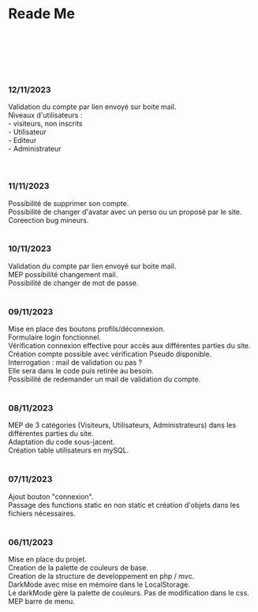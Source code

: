 <h1> Reade Me </h1>
<br><br>
<br><br>


<br>
<h3>12/11/2023</h3>
Validation du compte par lien envoyé sur boite mail.<br>
Niveaux d'utilisateurs :<br>
- visiteurs, non inscrits<br>
- Utilisateur<br>
- Editeur<br>
- Administrateur<br>
<br>

<br>
<h3>11/11/2023</h3>
Possibilité de supprimer son compte.<br>
Possibilité de changer d'avatar avec un perso ou un proposé par le site.<br>
Coreection bug mineurs.<br>

<br>
<h3>10/11/2023</h3>
Validation du compte par lien envoyé sur boite mail.<br>
MEP possibilité changement mail.<br>
Possibilité de changer de mot de passe.<br>

<br>
<h3>09/11/2023</h3>
Mise en place des boutons profils/déconnexion.<br>
Formulaire login fonctionnel.<br>
Vérification connexion effective pour accès aux différentes parties du site.<br>
Création compte possible avec vérification Pseudo disponible.<br>
Interrogation : mail de validation ou pas ?<br>
Elle sera dans le code puis retirée au besoin.<br>
Possibilité de redemander un mail de validation du compte.<br>

<br>
<h3>08/11/2023</h3>
MEP de 3 catégories (Visiteurs, Utilisateurs, Administrateurs) dans les différentes parties du site.<br>
Adaptation du code sous-jacent.<br>
Création table utilisateurs en mySQL.<br>

<br>
<h3>07/11/2023</h3>
Ajout bouton "connexion".<br>
Passage des functions static en non static et création d'objets dans les fichiers nécessaires.<br>

<br>
<h3>06/11/2023</h3>
Mise en place du projet.<br>
Creation de la palette de couleurs de base.<br>
Creation de la structure de developpement en php / mvc.<br>
DarkMode avec mise en mémoire dans le LocalStorage.<br>
Le darkMode gère la palette de couleurs. Pas de modification dans le css.<br>
MEP barre de menu.<br>